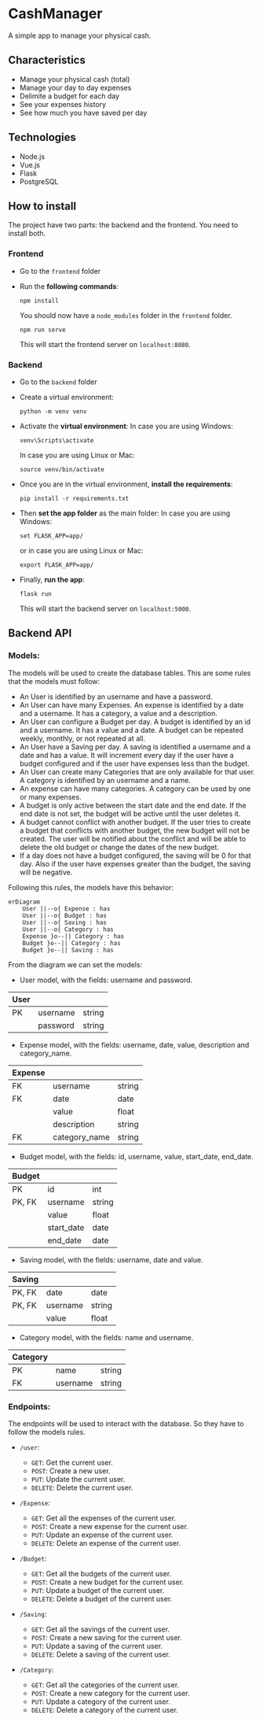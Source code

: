 # CashManager

A simple app to manage your physical cash.

## Characteristics

- Manage your physical cash (total)
- Manage your day to day expenses
- Delimite a budget for each day
- See your expenses history
- See how much you have saved per day

## Technologies

- Node.js
- Vue.js
- Flask
- PostgreSQL

## How to install

The project have two parts: the backend and the frontend. You need to install both.

### Frontend

- Go to the `frontend` folder

- Run the **following commands**:
  
  ```
  npm install
  ```
  
  You should now have a `node_modules` folder in the `frontend` folder.
  
  ```
  npm run serve
  ```
  
  This will start the frontend server on `localhost:8080`.

### Backend

- Go to the `backend` folder

- Create a virtual environment:
  
  ```
  python -m venv venv
  ```

- Activate the **virtual environment**:
  In case you are using Windows:
  
  ```
  venv\Scripts\activate
  ```
  
  In case you are using Linux or Mac:
  
  ```
  source venv/bin/activate
  ```

- Once you are in the virtual environment, **install the requirements**:
  
  ```
  pip install -r requirements.txt
  ```

- Then **set the app folder** as the main folder:
  In case you are using Windows:
  
  ```
  set FLASK_APP=app/
  ```
  
  or in case you are using Linux or Mac:
  
  ```
  export FLASK_APP=app/
  ```

- Finally, **run the app**:
  
  ```
  flask run
  ```
  
  This will start the backend server on `localhost:5000`.

## Backend API

### Models:

The models will be used to create the database tables. This are some rules that the models must follow:

- An User is identified by an username and have a password. 
- An User can have many Expenses. An expense is identified by a date and a username. It has a category, a value and a description.
- An User can configure a Budget per day. A budget is identified by an id and a username. It has a value and a date. A budget can be repeated weekly, monthly, or not repeated at all.
- An User have a Saving per day. A saving is identified a username and a date and has a value. It will increment every day if the user have a budget configured and if the user have expenses less than the budget.
- An User can create many Categories that are only available for that user. A category is identified by an username and a name.
- An expense can have many categories. A category can be used by one or many expenses.
- A budget is only active between the start date and the end date. If the end date is not set, the budget will be active until the user deletes it.
- A budget cannot conflict with another budget. If the user tries to create a budget that conflicts with another budget, the new budget will not be created. The user will be notified about the conflict and will be able to delete the old budget or change the dates of the new budget.
- If a day does not have a budget configured, the saving will be 0 for that day. Also if the user have expenses greater than the budget, the saving will be negative.

Following this rules, the models have this behavior:

```mermaid
erDiagram
    User ||--o{ Expense : has
    User ||--o{ Budget : has
    User ||--o{ Saving : has
    User ||--o{ Category : has
    Expense }o--|| Category : has
    Budget }o--|| Category : has
    Budget }o--|| Saving : has
```

From the diagram we can set the models:

- User model, with the fields: username and password.

| User |          |        |
| ---- | -------- | ------ |
| PK   | username | string |
|      | password | string |

- Expense model, with the fields: username, date, value, description and category_name.

| Expense |               |        |
| ------- | ------------- | ------ |
| FK      | username      | string |
| FK      | date          | date   |
|         | value         | float  |
|         | description   | string |
| FK      | category_name | string |

- Budget model, with the fields: id, username, value, start_date, end_date.

| Budget |            |        |
| ------ | ---------- | ------ |
| PK     | id         | int    |
| PK, FK | username   | string |
|        | value      | float  |
|        | start_date | date   |
|        | end_date   | date   |

- Saving model, with the fields: username, date and value.

| Saving |          |        |
| ------ | -------- | ------ |
| PK, FK | date     | date   |
| PK, FK | username | string |
|        | value    | float  |

- Category model, with the fields: name and username.

| Category |          |        |
| -------- | -------- | ------ |
| PK       | name     | string |
| FK       | username | string |

### Endpoints:

The endpoints will be used to interact with the database. So they have to follow the models rules. 

- `/user`:
  
  - `GET`: Get the current user.
  - `POST`: Create a new user.
  - `PUT`: Update the current user.
  - `DELETE`: Delete the current user.

- `/Expense`:
  
  - `GET`: Get all the expenses of the current user.
  - `POST`: Create a new expense for the current user.
  - `PUT`: Update an expense of the current user.
  - `DELETE`: Delete an expense of the current user.

- `/Budget`:
  
  - `GET`: Get all the budgets of the current user.
  - `POST`: Create a new budget for the current user.
  - `PUT`: Update a budget of the current user.
  - `DELETE`: Delete a budget of the current user.

- `/Saving`:
  
  - `GET`: Get all the savings of the current user.
  - `POST`: Create a new saving for the current user.
  - `PUT`: Update a saving of the current user.
  - `DELETE`: Delete a saving of the current user.

- `/Category`:
  
  - `GET`: Get all the categories of the current user.
  - `POST`: Create a new category for the current user.
  - `PUT`: Update a category of the current user.
  - `DELETE`: Delete a category of the current user.
